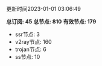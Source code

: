 更新时间2023-01-01 03:06:49

**总订阅: 45**
**总节点: 810**
**有效节点: 179**
- ssr节点: 3
- v2ray节点: 160
- trojan节点: 6
- ss节点: 10

